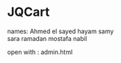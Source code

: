 # JQCart


names:
Ahmed el sayed
hayam samy	
sara ramadan
mostafa nabil


open with :
admin.html

	
